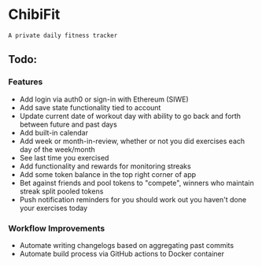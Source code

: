 # ChibiFit

`A private daily fitness tracker`

## Todo:

### Features
- Add login via auth0 or sign-in with Ethereum (SIWE)
- Add save state functionality tied to account
- Update current date of workout day with ability to go back and forth between future and past days
- Add built-in calendar
- Add week or month-in-review, whether or not you did exercises each day of the week/month
- See last time you exercised
- Add functionality and rewards for monitoring streaks
- Add some token balance in the top right corner of app
- Bet against friends and pool tokens to "compete", winners who maintain streak split pooled tokens
- Push notification reminders for you should work out you haven't done your exercises today

### Workflow Improvements
- Automate writing changelogs based on aggregating past commits
- Automate build process via GitHub actions to Docker container
